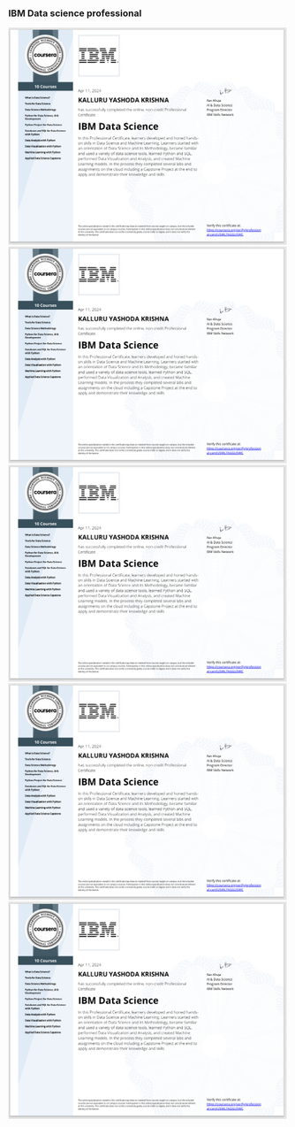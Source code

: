 ### IBM Data science professional
<img src="pro.png" alt="">


<img src="full.png" alt="">

<img src="full.png" alt="">

<img src="full.png" alt="">
<img src="full.png" alt="">
